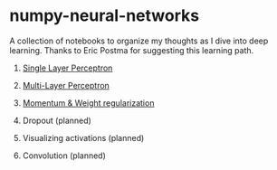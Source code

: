 # numpy-neural-networks
A collection of notebooks to organize my thoughts as I dive into deep learning. Thanks to Eric Postma for suggesting this learning path.

1. [Single Layer Perceptron](https://nbviewer.jupyter.org/github/JohnPaton/numpy-neural-networks/blob/master/01-single-layer-perceptron.ipynb)

2. [Multi-Layer Perceptron](https://nbviewer.jupyter.org/github/JohnPaton/numpy-neural-networks/blob/master/02-multi-layer-perceptron.ipynb)

3. [Momentum & Weight regularization](https://nbviewer.jupyter.org/github/JohnPaton/numpy-neural-networks/blob/master/03-momentum-and-regularization.ipynb)

4. Dropout (planned)

5. Visualizing activations (planned)

6. Convolution (planned)


